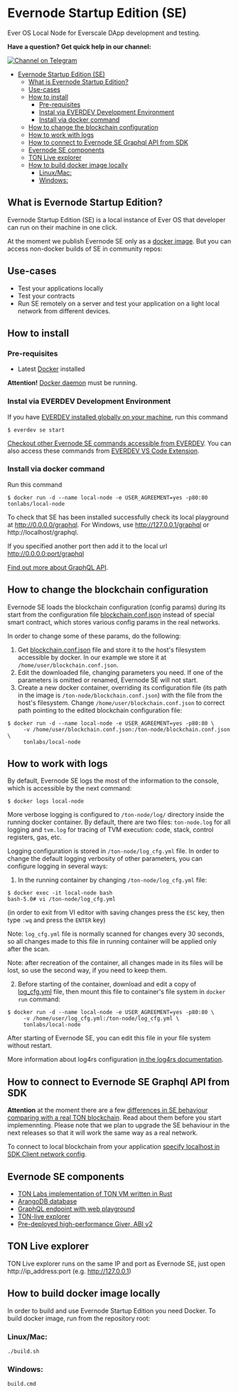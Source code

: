 # Evernode Startup Edition (SE)

Ever OS Local Node for Everscale DApp development and testing.  

**Have a question? Get quick help in our channel:**

[![Channel on Telegram](https://img.shields.io/badge/chat-on%20telegram-9cf.svg)](https://t.me/ever_sdk) 

- [Evernode Startup Edition (SE)](#evernode-startup-edition-se)
  - [What is Evernode Startup Edition?](#what-is-evernode-startup-edition)
  - [Use-cases](#use-cases)
  - [How to install](#how-to-install)
    - [Pre-requisites](#pre-requisites)
    - [Instal via EVERDEV Development Environment](#instal-via-everdev-development-environment)
    - [Install via docker command](#install-via-docker-command)
  - [How to change the blockchain configuration](#how-to-change-the-blockchain-configuration)
  - [How to work with logs](#how-to-work-with-logs)
  - [How to connect to Evernode SE Graphql API from SDK](#how-to-connect-to-evernode-se-graphql-api-from-sdk)
  - [Evernode SE components](#evernode-se-components)
  - [TON Live explorer](#ton-live-explorer)
  - [How to build docker image locally](#how-to-build-docker-image-locally)
    - [Linux/Mac:](#linuxmac)
    - [Windows:](#windows)


## What is Evernode Startup Edition?

Evernode Startup Edition (SE) is a local instance of Ever OS that developer can run on their machine in one click.   

At the moment we publish Evernode SE only as a [docker image](https://hub.docker.com/r/tonlabs/local-node). 
But you can access non-docker builds of SE in community repos:


## Use-cases

- Test your applications locally
- Test your contracts
- Run SE remotely on a server and test your application on a light local network from different devices.


## How to install

### Pre-requisites

- Latest [Docker](https://www.docker.com/get-started) installed

**Attention!** [Docker daemon](https://www.docker.com/get-started) must be running. 

### Instal via EVERDEV Development Environment

If you have [EVERDEV installed globally on your machine](https://github.com/tonlabs/everdev), run this command

```commandline
$ everdev se start
```
[Checkout other Evernode SE commands accessible from EVERDEV](https://docs.ton.dev/86757ecb2/p/54722f-tonos-se). 
You can also access these commands from [EVERDEV VS Code Extension](https://github.com/tonlabs/tondev-vscode).


### Install via docker command

Run this command 

```commandline
$ docker run -d --name local-node -e USER_AGREEMENT=yes -p80:80 tonlabs/local-node
```

To check that SE has been installed successfully check its local playground at http://0.0.0.0/graphql. 
For Windows, use http://127.0.0.1/graphql or http://localhost/graphql. 

If you specified another port then add it to the local url http://0.0.0.0:port/graphql

[Find out more about GraphQL API](https://docs.ton.dev/86757ecb2/p/793337-graphql-api). 

## How to change the blockchain configuration

Evernode SE loads the blockchain configuration (config params) during its start from the configuration file 
[blockchain.conf.json](docker/ton-node/blockchain.conf.json) instead of special smart contract, which stores 
various config params in the real networks.

In order to change some of these params, do the following:
1. Get [blockchain.conf.json](docker/ton-node/blockchain.conf.json) file and store it to the host's filesystem 
   accessible by docker. In our example we store it at `/home/user/blockchain.conf.json`.
2. Edit the downloaded file, changing parameters you need. If one of the parameters is omitted or renamed, Evernode SE will not start.
3. Create a new docker container, overriding its configuration file 
   (its path in the image is `/ton-node/blockchain.conf.json`) with the file from the host's filesystem. 
   Change `/home/user/blockchain.conf.json` to correct path pointing to the edited blockchain configuration file:
```commandline
$ docker run -d --name local-node -e USER_AGREEMENT=yes -p80:80 \
     -v /home/user/blockchain.conf.json:/ton-node/blockchain.conf.json \
     tonlabs/local-node
```

## How to work with logs

By default, Evernode SE logs the most of the information to the console, which is accessible by the next command:
```commandline
$ docker logs local-node
```

More verbose logging is configured to `/ton-node/log/` directory inside the running docker container. 
By default, there are two files: `ton-node.log` for all logging and `tvm.log` for tracing of TVM execution: 
code, stack, control registers, gas, etc.

Logging configuration is stored in `/ton-node/log_cfg.yml` file. In order to change the default logging verbosity of 
other parameters, you can configure logging in several ways:
1. In the running container by changing `/ton-node/log_cfg.yml` file:

```commandline
$ docker exec -it local-node bash
bash-5.0# vi /ton-node/log_cfg.yml
```
(in order to exit from VI editor with saving changes press the `ESC` key, then type `:wq` and press the `ENTER` key)

Note: `log_cfg.yml` file is normally scanned for changes every 30 seconds, so all changes made to this file in running 
      container will be applied only after the scan.

Note: after recreation of the container, all changes made in its files will be lost, so use the second way, if you need 
      to keep them. 

2. Before starting of the container, download and edit a copy of [log_cfg.yml](./docker/ton-node/log_cfg.yml) file, then 
   mount this file to container's file system in `docker run` command:
```commandline
$ docker run -d --name local-node -e USER_AGREEMENT=yes -p80:80 \
     -v /home/user/log_cfg.yml:/ton-node/log_cfg.yml \
     tonlabs/local-node
```
After starting of Evernode SE, you can edit this file in your file system without restart.

More information about log4rs configuration [in the log4rs documentation](https://docs.rs/log4rs/1.0.0/log4rs/).


## How to connect to Evernode SE Graphql API from SDK

**Attention** at the moment there are a few [differences in SE behaviour comparing with a real TON blockchain](https://docs.ton.dev/86757ecb2/p/683279-difference-in-behaviour). Read about them before you start implemennting. Please note that we plan to upgrade the SE behaviour in the next releases so that it will work the same way as a real network.  

To connect to local blockchain from your application [specify localhost in SDK Client network config](https://docs.ton.dev/86757ecb2/p/5328db-tonclient).


## Evernode SE components

* [TON Labs implementation of TON VM written in Rust](https://github.com/tonlabs/ton-labs-vm)
* [ArangoDB database](https://www.arangodb.com/)
* [GraphQL endpoint with web playground](https://docs.ton.dev/86757ecb2/p/793337-graphql-api)
* [TON-live explorer](https://ton.live)
* [Pre-deployed high-performance Giver, ABI v2](contracts)


## TON Live explorer

TON Live explorer runs on the same IP and port as Evernode SE, just open http://ip_address:port (e.g. http://127.0.0.1)


## How to build docker image locally

In order to build and use Evernode Startup Edition you need Docker.
To build docker image, run from the repository root:


### Linux/Mac:

```commandline
./build.sh
```

### Windows:

```commandline
build.cmd
```
